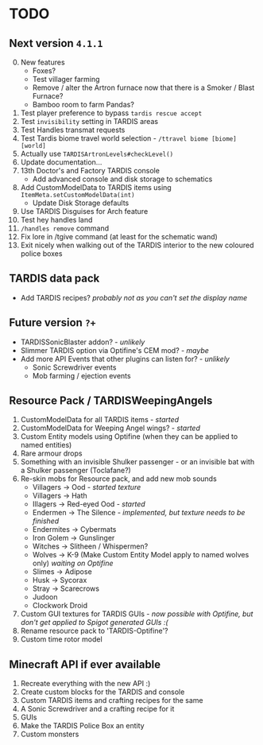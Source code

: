 # TODO

## Next version `4.1.1`
0. New features
   * Foxes?
   * Test villager farming
   * Remove / alter the Artron furnace now that there is a Smoker / Blast Furnace?
   * Bamboo room to farm Pandas?
1. Test player preference to bypass `tardis rescue accept`
2. Test `invisibility` setting in TARDIS areas
3. Test Handles transmat requests
4. Test Tardis biome travel world selection - `/ttravel biome [biome] [world]`
5. Actually use `TARDISArtronLevels#checkLevel()`
6. Update documentation...
7. 13th Doctor's and Factory TARDIS console
   * Add advanced console and disk storage to schematics
8. Add CustomModelData to TARDIS items using `ItemMeta.setCustomModelData(int)`
   * Update Disk Storage defaults
9. Use TARDIS Disguises for Arch feature
10. Test hey handles land
11. `/handles remove` command
12. Fix lore in /tgive command (at least for the schematic wand)
13. Exit nicely when walking out of the TARDIS interior to the new coloured police boxes

## TARDIS data pack
* Add TARDIS recipes? _probably not as you can't set the display name_

## Future version `?+`
* TARDISSonicBlaster addon? - _unlikely_
* Slimmer TARDIS option via Optifine's CEM mod? - _maybe_
* Add more API Events that other plugins can listen for? - _unlikely_
   * Sonic Screwdriver events
   * Mob farming / ejection events

## Resource Pack / TARDISWeepingAngels
1. CustomModelData for all TARDIS items - _started_
2. CustomModelData for Weeping Angel wings? - _started_
3. Custom Entity models using Optifine (when they can be applied to named entities)
4. Rare armour drops
5. Something with an invisible Shulker passenger - or an invisible bat with a Shulker passenger (Toclafane?)
6. Re-skin mobs for Resource pack, and add new mob sounds
   * Villagers -> Ood - _started texture_
   * Villagers -> Hath
   * Illagers -> Red-eyed Ood - _started_
   * Endermen -> The Silence - _implemented, but texture needs to be finished_
   * Endermites -> Cybermats
   * Iron Golem -> Gunslinger
   * Witches -> Slitheen / Whispermen?
   * Wolves -> K-9 (Make Custom Entity Model apply to named wolves only) _waiting on Optifine_
   * Slimes -> Adipose
   * Husk -> Sycorax
   * Stray -> Scarecrows
   * Judoon
   * Clockwork Droid
7. Custom GUI textures for TARDIS GUIs - _now possible with Optifine, but don't get applied to Spigot generated GUIs :(_
8. Rename resource pack to 'TARDIS-Optifine'?
9. Custom time rotor model

## Minecraft API if ever available
1. Recreate everything with the new API :)
2. Create custom blocks for the TARDIS and console
3. Custom TARDIS items and crafting recipes for the same
4. A Sonic Screwdriver and a crafting recipe for it
5. GUIs
6. Make the TARDIS Police Box an entity
7. Custom monsters
